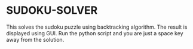 # SUDOKU-SOLVER

This solves the sudoku puzzle using backtracking algorithm. The result is displayed using GUI. 
Run the python script and you are just a space key away from the solution.



